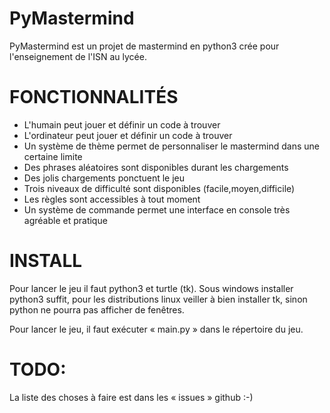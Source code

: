 PyMastermind
============

PyMastermind est un projet 
de mastermind en python3 crée 
pour l'enseignement de l'ISN 
au lycée.

# FONCTIONNALITÉS

* L'humain peut jouer et définir un code à trouver
* L'ordinateur peut jouer et définir un code à trouver
* Un système de thème permet de personnaliser le mastermind dans une certaine limite
* Des phrases aléatoires sont disponibles durant les chargements 
* Des jolis chargements ponctuent le jeu 
* Trois niveaux de difficulté sont disponibles (facile,moyen,difficile)
* Les règles sont accessibles à tout moment
* Un système de commande permet une interface en console très agréable et pratique

# INSTALL

Pour lancer le jeu il faut python3 et turtle (tk).
Sous windows installer python3 suffit, pour les distributions
linux veiller à bien installer tk, sinon python ne pourra 
pas afficher de fenêtres.

Pour lancer le jeu, il faut exécuter « main.py » 
dans le répertoire du jeu.


# TODO:

La liste des choses à faire est dans les « issues » github :-)


